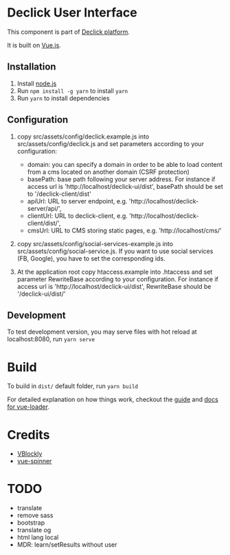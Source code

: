 # Declick User Interface

This component is part of [Declick platform](https://gitlab.com/colombbus/declick).

It is built on [Vue.js](https://vuejs.org).

## Installation

1. Install [node.js](https://nodejs.org/)
2. Run `npm install -g yarn` to install `yarn`
3. Run `yarn` to install dependencies

## Configuration

1. copy src/assets/config/declick.example.js into src/assets/config/declick.js and set parameters according to your configuration:
    * domain: you can specify a domain in order to be able to load content from a cms located on another domain (CSRF protection)
    * basePath: base path following your server address. For instance if access url is 'http://localhost/declick-ui/dist', basePath should be set to '/declick-client/dist'
    * apiUrl: URL to server endpoint, e.g. 'http://localhost/declick-server/api/',
    * clientUrl: URL to declick-client, e.g. 'http://localhost/declick-client/dist/',
    * cmsUrl: URL to CMS storing static pages, e.g. 'http://localhost/cms/'

3. copy src/assets/config/social-services-example.js into src/assets/config/social-service.js. If you want to use social services (FB, Google), you have to set the corresponding ids.

4. At the application root copy htaccess.example into .htaccess and set parameter RewriteBase according to your configuration. For instance if access url is 'http://localhost/declick-ui/dist', RewriteBase should be '/declick-ui/dist/'

## Development
To test development version, you may serve files with hot reload at localhost:8080, run `yarn serve`

# Build
To build in `dist/` default folder, run `yarn build`

For detailed explanation on how things work, checkout the [guide](http://vuejs-templates.github.io/webpack/) and [docs for vue-loader](http://vuejs.github.io/vue-loader).

# Credits
- [VBlockly](https://github.com/abbychau/v-blockly)
- [vue-spinner](https://github.com/greyby/vue-spinner)

# TODO
- translate
- remove sass
- bootstrap
- translate og
- html lang local
- MDR: learn/setResults without user 
